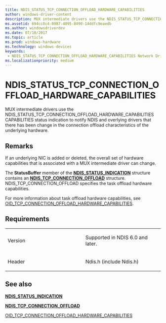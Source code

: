 ```yaml
---
title: NDIS_STATUS_TCP_CONNECTION_OFFLOAD_HARDWARE_CAPABILITIES
author: windows-driver-content
description: MUX intermediate drivers use the NDIS_STATUS_TCP_CONNECTION_OFFLOAD_HARDWARE_CAPABILITIES CAPABILITIES status indication to notify NDIS and overlying drivers that there has been change in the connection offload characteristics of the underlying hardware.
ms.assetid: 694cc0c4-0987-4095-8490-14ddfc9eaedb
ms.author: windowsdriverdev 
ms.date: 07/18/2017 
ms.topic: article 
ms.prod: windows-hardware 
ms.technology: windows-devices 
keywords:
 - NDIS_STATUS_TCP_CONNECTION_OFFLOAD_HARDWARE_CAPABILITIES Network Drivers Starting with Windows Vista
ms.localizationpriority: medium
---
```


# NDIS\_STATUS\_TCP\_CONNECTION\_OFFLOAD\_HARDWARE\_CAPABILITIES


MUX intermediate drivers use the NDIS\_STATUS\_TCP\_CONNECTION\_OFFLOAD\_HARDWARE\_CAPABILITIES CAPABILITIES status indication to notify NDIS and overlying drivers that there has been change in the connection offload characteristics of the underlying hardware.

Remarks
-------

If an underlying NIC is added or deleted, the overall set of hardware capabilities that is associated with a MUX intermediate driver can change.

The **StatusBuffer** member of the [**NDIS\_STATUS\_INDICATION**](https://msdn.microsoft.com/library/windows/hardware/ff567373) structure contains an [**NDIS\_TCP\_CONNECTION\_OFFLOAD**](https://msdn.microsoft.com/library/windows/hardware/ff567875) structure. NDIS\_TCP\_CONNECTION\_OFFLOAD specifies the task offload hardware capabilities.

For more information about task offload hardware capabilities, see [OID\_TCP\_CONNECTION\_OFFLOAD\_HARDWARE\_CAPABILITIES](https://msdn.microsoft.com/library/windows/hardware/ff569803).

Requirements
------------

<table>
<colgroup>
<col width="50%" />
<col width="50%" />
</colgroup>
<tbody>
<tr class="odd">
<td><p>Version</p></td>
<td><p>Supported in NDIS 6.0 and later.</p></td>
</tr>
<tr class="even">
<td><p>Header</p></td>
<td>Ndis.h (include Ndis.h)</td>
</tr>
</tbody>
</table>

## See also


[**NDIS\_STATUS\_INDICATION**](https://msdn.microsoft.com/library/windows/hardware/ff567373)

[**NDIS\_TCP\_CONNECTION\_OFFLOAD**](https://msdn.microsoft.com/library/windows/hardware/ff567875)

[OID\_TCP\_CONNECTION\_OFFLOAD\_HARDWARE\_CAPABILITIES](https://msdn.microsoft.com/library/windows/hardware/ff569803)

 

 




